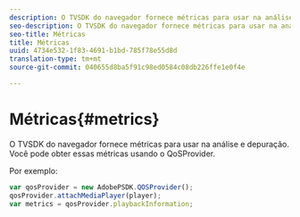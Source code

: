 ```yaml
---
description: O TVSDK do navegador fornece métricas para usar na análise e depuração. Você pode obter essas métricas usando o QoSProvider.
seo-description: O TVSDK do navegador fornece métricas para usar na análise e depuração. Você pode obter essas métricas usando o QoSProvider.
seo-title: Métricas
title: Métricas
uuid: 4734e532-1f83-4691-b1bd-785f78e55d8d
translation-type: tm+mt
source-git-commit: 040655d8ba5f91c98ed0584c08db226ffe1e0f4e

---
```



# Métricas{#metrics}

O TVSDK do navegador fornece métricas para usar na análise e depuração. Você pode obter essas métricas usando o QoSProvider.

Por exemplo:

```js
var qosProvider = new AdobePSDK.QOSProvider(); 
qosProvider.attachMediaPlayer(player); 
var metrics = qosProvider.playbackInformation;
```


